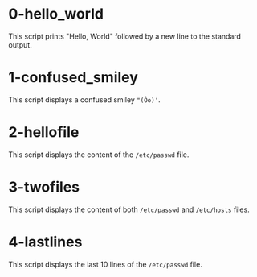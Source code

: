 # 0-hello_world

This script prints "Hello, World" followed by a new line to the standard output.
# 1-confused_smiley

This script displays a confused smiley `"(Ôo)'`.

# 2-hellofile

This script displays the content of the `/etc/passwd` file.

# 3-twofiles

This script displays the content of both `/etc/passwd` and `/etc/hosts` files.

# 4-lastlines

This script displays the last 10 lines of the `/etc/passwd` file.
